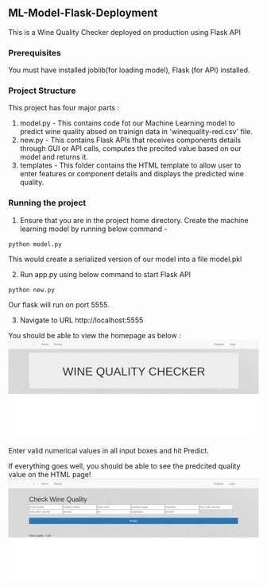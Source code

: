 ## ML-Model-Flask-Deployment
This is a Wine Quality Checker deployed on production using Flask API

### Prerequisites
You must have installed joblib(for loading model), Flask (for API) installed.

### Project Structure
This project has four major parts :
1. model.py - This contains code fot our Machine Learning model to predict wine quality absed on trainign data in 'winequality-red.csv' file.
2. new.py - This contains Flask APIs that receives components details through GUI or API calls, computes the precited value based on our model and returns it.
3. templates - This folder contains the HTML template to allow user to enter features or component details and displays the predicted wine quality.

### Running the project
1. Ensure that you are in the project home directory. Create the machine learning model by running below command -
```
python model.py
```
This would create a serialized version of our model into a file model.pkl

2. Run app.py using below command to start Flask API
```
python new.py
```
Our flask will run on port 5555.

3. Navigate to URL http://localhost:5555

You should be able to view the homepage as below :
![IMAGE1](https://github.com/Gulshan-gaur/ML_App/blob/master/Wine_quality_tester/static/Screenshot%20from%202019-10-30%2018-08-51.png)

Enter valid numerical values in all  input boxes and hit Predict.

If everything goes well, you should  be able to see the predcited quality value on the HTML page!
![IMAGE2](https://github.com/Gulshan-gaur/ML_App/blob/master/Wine_quality_tester/static/Screenshot%20from%202019-10-30%2018-09-24.png)

